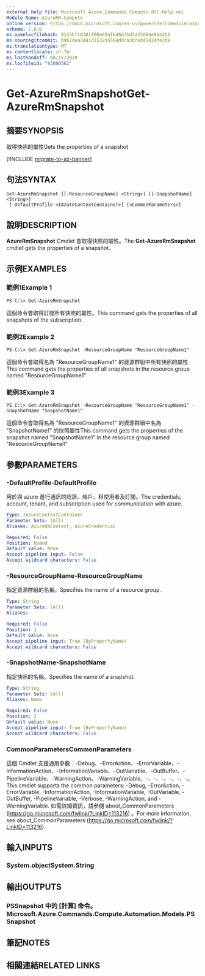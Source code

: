 ```yaml
---
external help file: Microsoft.Azure.Commands.Compute.dll-Help.xml
Module Name: AzureRM.Compute
online version: https://docs.microsoft.com/en-us/powershell/module/azurerm.compute/get-azurermsnapshot
schema: 2.0.0
ms.openlocfilehash: 8133bfc8381f08e69afbd6bfbd3a25084e9eb2b9
ms.sourcegitcommit: b9b2dea3441d1532a5564ddca3dced45424fe2d6
ms.translationtype: MT
ms.contentlocale: zh-TW
ms.lasthandoff: 08/15/2020
ms.locfileid: "93800562"
---
```

# <span data-ttu-id="c1739-101">Get-AzureRmSnapshot</span><span class="sxs-lookup"><span data-stu-id="c1739-101">Get-AzureRmSnapshot</span></span>

## <span data-ttu-id="c1739-102">摘要</span><span class="sxs-lookup"><span data-stu-id="c1739-102">SYNOPSIS</span></span>
<span data-ttu-id="c1739-103">取得快照的屬性</span><span class="sxs-lookup"><span data-stu-id="c1739-103">Gets the properties of a snapshot</span></span>

[!INCLUDE [migrate-to-az-banner](../../includes/migrate-to-az-banner.md)]

## <span data-ttu-id="c1739-104">句法</span><span class="sxs-lookup"><span data-stu-id="c1739-104">SYNTAX</span></span>

```
Get-AzureRmSnapshot [[-ResourceGroupName] <String>] [[-SnapshotName] <String>]
 [-DefaultProfile <IAzureContextContainer>] [<CommonParameters>]
```

## <span data-ttu-id="c1739-105">說明</span><span class="sxs-lookup"><span data-stu-id="c1739-105">DESCRIPTION</span></span>
<span data-ttu-id="c1739-106">**AzureRmSnapshot** Cmdlet 會取得快照的屬性。</span><span class="sxs-lookup"><span data-stu-id="c1739-106">The **Get-AzureRmSnapshot** cmdlet gets the properties of a snapshot.</span></span>

## <span data-ttu-id="c1739-107">示例</span><span class="sxs-lookup"><span data-stu-id="c1739-107">EXAMPLES</span></span>

### <span data-ttu-id="c1739-108">範例1</span><span class="sxs-lookup"><span data-stu-id="c1739-108">Example 1</span></span>
```
PS C:\> Get-AzureRmSnapshot
```

<span data-ttu-id="c1739-109">這個命令會取得訂閱所有快照的屬性。</span><span class="sxs-lookup"><span data-stu-id="c1739-109">This command gets the properties of all snapshots of the subscription.</span></span>

### <span data-ttu-id="c1739-110">範例2</span><span class="sxs-lookup"><span data-stu-id="c1739-110">Example 2</span></span>
```
PS C:\> Get-AzureRmSnapshot -ResourceGroupName "ResourceGroupName1"
```

<span data-ttu-id="c1739-111">這個命令會取得名為 "ResourceGroupName1" 的資源群組中所有快照的屬性</span><span class="sxs-lookup"><span data-stu-id="c1739-111">This command gets the properties of all snapshots in the resource group named "ResourceGroupName1"</span></span>

### <span data-ttu-id="c1739-112">範例3</span><span class="sxs-lookup"><span data-stu-id="c1739-112">Example 3</span></span>
```
PS C:\> Get-AzureRmSnapshot -ResourceGroupName "ResourceGroupName1" -SnapshotName "SnapshotName1"
```

<span data-ttu-id="c1739-113">這個命令會取得名為 "ResourceGroupName1" 的資源群組中名為 "SnapshotName1" 的快照屬性</span><span class="sxs-lookup"><span data-stu-id="c1739-113">This command gets the properties of the snapshot named "SnapshotName1" in the resource group named "ResourceGroupName1"</span></span>

## <span data-ttu-id="c1739-114">參數</span><span class="sxs-lookup"><span data-stu-id="c1739-114">PARAMETERS</span></span>

### <span data-ttu-id="c1739-115">-DefaultProfile</span><span class="sxs-lookup"><span data-stu-id="c1739-115">-DefaultProfile</span></span>
<span data-ttu-id="c1739-116">用於與 azure 進行通訊的認證、帳戶、租使用者及訂閱。</span><span class="sxs-lookup"><span data-stu-id="c1739-116">The credentials, account, tenant, and subscription used for communication with azure.</span></span>

```yaml
Type: IAzureContextContainer
Parameter Sets: (All)
Aliases: AzureRmContext, AzureCredential

Required: False
Position: Named
Default value: None
Accept pipeline input: False
Accept wildcard characters: False
```

### <span data-ttu-id="c1739-117">-ResourceGroupName</span><span class="sxs-lookup"><span data-stu-id="c1739-117">-ResourceGroupName</span></span>
<span data-ttu-id="c1739-118">指定資源群組的名稱。</span><span class="sxs-lookup"><span data-stu-id="c1739-118">Specifies the name of a resource group.</span></span>

```yaml
Type: String
Parameter Sets: (All)
Aliases: 

Required: False
Position: 1
Default value: None
Accept pipeline input: True (ByPropertyName)
Accept wildcard characters: False
```

### <span data-ttu-id="c1739-119">-SnapshotName</span><span class="sxs-lookup"><span data-stu-id="c1739-119">-SnapshotName</span></span>
<span data-ttu-id="c1739-120">指定快照的名稱。</span><span class="sxs-lookup"><span data-stu-id="c1739-120">Specifies the name of a snapshot.</span></span>

```yaml
Type: String
Parameter Sets: (All)
Aliases: Name

Required: False
Position: 2
Default value: None
Accept pipeline input: True (ByPropertyName)
Accept wildcard characters: False
```

### <span data-ttu-id="c1739-121">CommonParameters</span><span class="sxs-lookup"><span data-stu-id="c1739-121">CommonParameters</span></span>
<span data-ttu-id="c1739-122">這個 Cmdlet 支援通用參數：-Debug、-ErrorAction、-ErrorVariable、-InformationAction、-InformationVariable、-OutVariable、-OutBuffer、-PipelineVariable、-WarningAction、-WarningVariable、-、-、-、-、-、-。</span><span class="sxs-lookup"><span data-stu-id="c1739-122">This cmdlet supports the common parameters: -Debug, -ErrorAction, -ErrorVariable, -InformationAction, -InformationVariable, -OutVariable, -OutBuffer, -PipelineVariable, -Verbose, -WarningAction, and -WarningVariable.</span></span> <span data-ttu-id="c1739-123">如需詳細資訊，請參閱 about_CommonParameters (https://go.microsoft.com/fwlink/?LinkID=113216) 。</span><span class="sxs-lookup"><span data-stu-id="c1739-123">For more information, see about_CommonParameters (https://go.microsoft.com/fwlink/?LinkID=113216).</span></span>

## <span data-ttu-id="c1739-124">輸入</span><span class="sxs-lookup"><span data-stu-id="c1739-124">INPUTS</span></span>

### <span data-ttu-id="c1739-125">System.object</span><span class="sxs-lookup"><span data-stu-id="c1739-125">System.String</span></span>

## <span data-ttu-id="c1739-126">輸出</span><span class="sxs-lookup"><span data-stu-id="c1739-126">OUTPUTS</span></span>

### <span data-ttu-id="c1739-127">PSSnapshot 中的 [計算] 命令。</span><span class="sxs-lookup"><span data-stu-id="c1739-127">Microsoft.Azure.Commands.Compute.Automation.Models.PSSnapshot</span></span>

## <span data-ttu-id="c1739-128">筆記</span><span class="sxs-lookup"><span data-stu-id="c1739-128">NOTES</span></span>

## <span data-ttu-id="c1739-129">相關連結</span><span class="sxs-lookup"><span data-stu-id="c1739-129">RELATED LINKS</span></span>

